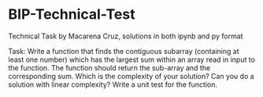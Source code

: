 # BIP-Technical-Test
Technical Task by Macarena Cruz, solutions in both ipynb and py format

Task: Write a function that finds the contiguous subarray (containing at least one number) which has the largest sum within an array read in input to the function. The function should return the sub-array and the corresponding sum. Which is the complexity of your solution? Can you do a solution with linear complexity? Write a unit test for the function.
